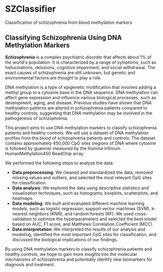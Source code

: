# SZClassifier
Classification of schizophrenia from blood methylation markers

## Classifying Schizophrenia Using DNA Methylation Markers

__Schizophrenia__ is a complex psychiatric disorder that affects about 1% of the world's population. It is characterized by a range of symptoms, such as hallucinations, delusions, cognitive impairment, and social withdrawal. The exact causes of schizophrenia are still unknown, but genetic and environmental factors are thought to play a role.

DNA methylation is a type of epigenetic modification that involves adding a methyl group to a cytosine base in the DNA sequence. DNA methylation can affect gene expression and influence various biological processes, such as development, aging, and disease. Previous studies have shown that DNA methylation patterns are altered in schizophrenia patients compared to healthy controls, suggesting that DNA methylation may be involved in the pathogenesis of schizophrenia.

This project aims to use DNA methylation markers to classify schizophrenia patients and healthy controls. We will use a dataset of DNA methylation profiles from the blood of schizophrenia patients and controls. The dataset contains approximately 450,000 CpG sites (regions of DNA where cytosine is followed by guanine) measured by the Illumina Infinium HumanMethylation450 BeadChip array.

We performed the following steps to analyze the data:
- __Data preprocessing__: We cleaned and standardized the data, removed missing values and outliers, and selected the most relevant CpG sites for classification.
- __Data analysis__: We explored the data using descriptive statistics and visualization techniques, such as histograms, boxplots, scatterplots, and heatmaps.
- __Data modeling__: We built and evaluated different machine learning models, such as logistic regression, support vector machines (SVM), k-nearest neighbors (KNN), and random forests (RF). We used cross-validation to optimize the hyperparameters and selected the best model based on AUC, F1 score, and Matthews Correlation Coefficient (MCC).
- __Data interpretation__: We interpreted the results of our analysis and modeling, identified the most important CpG sites for classification, and discussed the biological implications of our findings.

By using DNA methylation markers to classify schizophrenia patients and healthy controls, we hope to gain more insights into the molecular mechanisms of schizophrenia and potentially identify new biomarkers for diagnosis and treatment.
